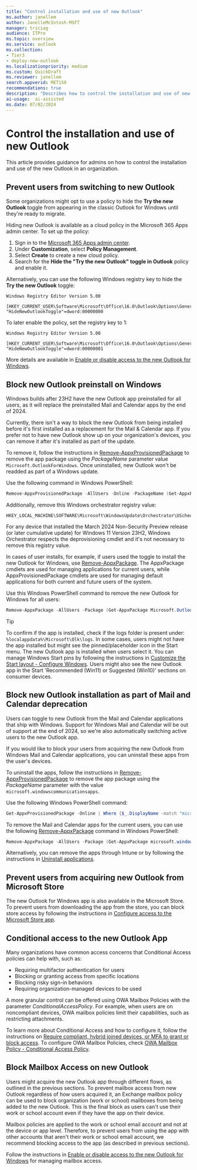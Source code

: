 ```yaml
---  
title: "Control installation and use of new Outlook"   
ms.author: janellem  
author: JanelleMcIntosh-MSFT
manager: triciag
audience: ITPro
ms.topic: overview
ms.service: outlook  
ms.collection:
- Tier3
- deploy-new-outlook
ms.localizationpriority: medium 
ms.custom: QuickDraft  
ms.reviewer: janellem  
search.appverid: MET150 
recommendations: true
description: "Describes how to control the installation and use of new Outlook in an organization"
ai-usage:  ai-assisted  
ms.date: 07/02/2024 
---  
```


# Control the installation and use of new Outlook

This article provides guidance for admins on how to control the installation and use of the new Outlook in an organization.

## Prevent users from switching to new Outlook

Some organizations might opt to use a policy to hide the **Try the new Outlook** toggle from appearing in the classic Outlook for Windows until they're ready to migrate.

Hiding new Outlook is available as a cloud policy in the Microsoft 365 Apps admin center. To set up the policy:

1. Sign in to the [Microsoft 365 Apps admin center](https://config.office.com).
2. Under **Customization**, select **Policy Management**.
3. Select **Create** to create a new cloud policy.
4. Search for the **Hide the "Try the new Outlook" toggle in Outlook** policy and enable it.

Alternatively, you can use the following Windows registry key to hide the **Try the new Outlook** toggle:

```console
Windows Registry Editor Version 5.00

[HKEY_CURRENT_USER\Software\Microsoft\Office\16.0\Outlook\Options\General]
"HideNewOutlookToggle"=dword:00000000
```

To later enable the policy, set the registry key to 1:

```console
Windows Registry Editor Version 5.00

[HKEY_CURRENT_USER\Software\Microsoft\Office\16.0\Outlook\Options\General]
"HideNewOutlookToggle"=dword:00000001
```

More details are available in [Enable or disable access to the new Outlook for Windows](/exchange/clients-and-mobile-in-exchange-online/outlook-on-the-web/enable-disable-employee-access-new-outlook#use-the-registry-to-enable-or-disable-the-new-outlook-toggle-in-outlook-desktop).

## Block new Outlook preinstall on Windows

Windows builds after 23H2 have the new Outlook app preinstalled for all users, as it will replace the preinstalled Mail and Calendar apps by the end of 2024.

Currently, there isn't a way to block the new Outlook from being installed before it's first installed as a replacement for the Mail & Calendar app. If you prefer not to have new Outlook show up on your organization's devices, you can remove it after it's installed as part of the update.

To remove it, follow the instructions in [Remove-AppxProvisionedPackage](/powershell/module/dism/remove-appxprovisionedpackage) to remove the app package using the *PackageName* parameter value `Microsoft.OutlookForWindows`. Once uninstalled, new Outlook won't be readded as part of a Windows update.

Use the following command in Windows PowerShell:

```PowerShell
Remove-AppxProvisionedPackage -AllUsers -Online -PackageName (Get-AppxPackage Microsoft.OutlookForWindows).PackageFullName
```

Additionally, remove this Windows orchestrator registry value:

```console
HKEY_LOCAL_MACHINE\SOFTWARE\Microsoft\WindowsUpdate\Orchestrator\UScheduler_Oobe\OutlookUpdate
```

For any device that installed the March 2024 Non-Security Preview release (or later cumulative update) for Windows 11 Version 23H2, Windows Orchestrator respects the deprovisioning cmdlet and it's not necessary to remove this registry value.

In cases of user installs, for example, if users used the toggle to install the new Outlook for Windows, use [Remove-AppxPackage](/powershell/module/appx/remove-appxpackage). The AppxPackage cmdlets are used for managing applications for current users, while AppxProvisionedPackage cmdlets are used for managing default applications for both current and future users of the system.

Use this Windows PowerShell command to remove the new Outlook for Windows for all users:

```PowerShell
Remove-AppxPackage -AllUsers -Package (Get-AppxPackage Microsoft.OutlookForWindows).PackageFullName
```

> [!TIP]
> To confirm if the app is installed, check if the logs folder is present under: `%localappdata%\Microsoft\Olk\logs`. In some cases, users might not have the app installed but might see the pinned/placeholder icon in the Start menu. The new Outlook app is installed when users select it. You can manage Windows Start pins by following the instructions in [Customize the Start layout - Configure Windows](/windows/configuration/start/layout?tabs=intune-10%2Cintune-11&pivots=windows-11). Users might also see the new Outlook app in the Start 'Recommended (Win11) or Suggested (Win10)' sections on consumer devices.

## Block new Outlook installation as part of Mail and Calendar deprecation

Users can toggle to new Outlook from the Mail and Calendar applications that ship with Windows. Support for Windows Mail and Calendar will be out of support at the end of 2024, so we're also automatically switching active users to the new Outlook app.

If you would like to block your users from acquiring the new Outlook from Windows Mail and Calendar applications, you can uninstall these apps from the user's devices.

To uninstall the apps, follow the instructions in [Remove-AppxProvisionedPackage](/powershell/module/dism/remove-appxprovisionedpackage) to remove the app package using the *PackageName* parameter with the value `microsoft.windowscommunicationsapps`.

Use the following Windows PowerShell command:

```PowerShell
Get-AppxProvisionedPackage -Online | Where {$_.DisplayName -match "microsoft.windowscommunicationsapps"} | Remove-AppxProvisionedPackage -Online -PackageName {$_.PackageName}
```

To remove the Mail and Calendar apps for the current users, you can use the following [Remove-AppxPackage](/powershell/module/appx/remove-appxpackage) command in Windows PowerShell:

```PowerShell
Remove-AppxPackage -AllUsers -Package (Get-AppxPackage microsoft.windowscommunicationsapps).PackageFullName
```

Alternatively, you can remove the apps through Intune or by following the instructions in [Uninstall applications](/mem/configmgr/apps/deploy-use/uninstall-applications).

## Prevent users from acquiring new Outlook from Microsoft Store

The new Outlook for Windows app is also available in the Microsoft Store. To prevent users from downloading the app from the store, you can block store access by following the instructions in [Configure access to the Microsoft Store app](/windows/configuration/store).

## Conditional access to the new Outlook App

Many organizations have common access concerns that Conditional Access policies can help with, such as:

- Requiring multifactor authentication for users
- Blocking or granting access from specific locations
- Blocking risky sign-in behaviors
- Requiring organization-managed devices to be used

A more granular control can be offered using OWA Mailbox Policies with the parameter *ConditionalAccessPolicy*. For example, when users are on noncompliant devices, OWA mailbox policies limit their capabilities, such as restricting attachments.

To learn more about Conditional Access and how to configure it, follow the instructions on [Require compliant, hybrid joined devices, or MFA to grant or block access](/entra/identity/conditional-access/howto-conditional-access-policy-compliant-device). To configure OWA Mailbox Policies, check [OWA Mailbox Policy - Conditional Access Policy](/powershell/module/exchange/set-owamailboxpolicy).

## Block Mailbox Access on new Outlook

Users might acquire the new Outlook app through different flows, as outlined in the previous sections. To prevent mailbox access from new Outlook regardless of how users acquired it, an Exchange mailbox policy can be used to block organization (work or school) mailboxes from being added to the new Outlook. This is the final block as users can't use their work or school account even if they have the app on their device.

Mailbox policies are applied to the work or school email account and not at the device or app level. Therefore, to prevent users from using the app with other accounts that aren't their work or school email account, we recommend blocking access to the app (as described in previous sections).

Follow the instructions in [Enable or disable access to the new Outlook for Windows](/exchange/clients-and-mobile-in-exchange-online/outlook-on-the-web/enable-disable-employee-access-new-outlook#enable-or-disable-the-new-outlook-for-windows-for-an-individual-mailbox) for managing mailbox access.
